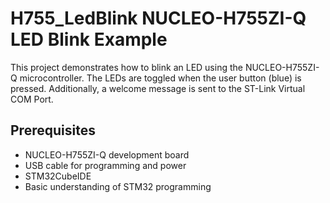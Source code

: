 # H755_LedBlink NUCLEO-H755ZI-Q LED Blink Example
This project demonstrates how to blink an LED using the NUCLEO-H755ZI-Q microcontroller.
The LEDs are toggled when the user button (blue) is pressed. Additionally, a welcome message is sent to the ST-Link Virtual COM Port.

## Prerequisites

- NUCLEO-H755ZI-Q development board
- USB cable for programming and power
- STM32CubeIDE 
- Basic understanding of STM32 programming
